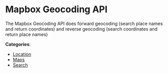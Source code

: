 # Mapbox Geocoding API


The Mapbox Geocoding API does forward geocoding (search place names and return coordinates) and reverse geocoding (search coordinates and return place names)



**Categories**:
- [Location](https://github.com/apis-list/apis-list#location)
- [Maps](https://github.com/apis-list/apis-list#maps)
- [Search](https://github.com/apis-list/apis-list#search)






